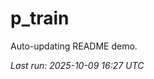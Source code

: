 # p_train

Auto-updating README demo.

<!--START_SECTION:status-->
_Last run: 2025-10-09 16:27 UTC_
<!--END_SECTION:status-->























































































































































































































































































































































































































































































































































































































































































































































































































































































































































































































































































































































































